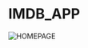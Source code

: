 # IMDB_APP
![HOMEPAGE](https://raw.githubusercontent.com/wweerrbb/IMDB_APP/master/.github/HomePage.jpg)
